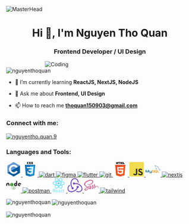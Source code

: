 ![MasterHead](https://wallpapercave.com/wp/wp9641797.png)
<h1 align="center">Hi 👋, I'm Nguyen Tho Quan</h1>
<h3 align="center">Frontend Developer / UI Design</h3>
<img align="right" alt="Coding" width="400" src="https://designerapp.officeapps.live.com/designerapp/document.ashx?path=/16e30112-942a-4429-8e72-640c49c6edcc/UserAssets/dalle-5c2133b1-1729-4266-9ee0-72034a0084c00251690595477402921700.jpg&dcHint=IndiaCentral&fileToken=f7c04198-7151-4a59-b2ff-7e5d27131fe1">

<p align="left"> <img src="https://komarev.com/ghpvc/?username=nguyenthoquan&label=Profile%20views&color=0e75b6&style=flat" alt="nguyenthoquan" /> </p>

- 🌱 I’m currently learning **ReactJS, NextJS, NodeJS**

- 💬 Ask me about **Frontend, UI Design**

- 📫 How to reach me **thoquan150903@gmail.com**

<h3 align="left">Connect with me:</h3>
<p align="left">
<a href="https://fb.com/nguyentho.quan.9" target="blank"><img align="center" src="https://raw.githubusercontent.com/rahuldkjain/github-profile-readme-generator/master/src/images/icons/Social/facebook.svg" alt="nguyentho.quan.9" height="30" width="40" /></a>
</p>

<h3 align="left">Languages and Tools:</h3>
<p align="left">  <a href="https://www.cprogramming.com/" target="_blank" rel="noreferrer">  <img src="https://raw.githubusercontent.com/devicons/devicon/master/icons/c/c-original.svg" alt="c" width="40" height="40"/>  </a> <a href="https://www.w3schools.com/css/" target="_blank" rel="noreferrer">  <img src="https://raw.githubusercontent.com/devicons/devicon/master/icons/css3/css3-original-wordmark.svg" alt="css3" width="40" height="40"/>  </a>  <a href="https://dart.dev" target="_blank" rel="noreferrer">  <img src="https://www.vectorlogo.zone/logos/dartlang/dartlang-icon.svg" alt="dart" width="40" height="40"/>  </a>  <a href="https://www.figma.com/" target="_blank" rel="noreferrer">  <img src="https://www.vectorlogo.zone/logos/figma/figma-icon.svg" alt="figma" width="40" height="40"/> </a> <a href="https://flutter.dev" target="_blank" rel="noreferrer"> <img src="https://www.vectorlogo.zone/logos/flutterio/flutterio-icon.svg" alt="flutter" width="40" height="40"/> </a> <a href="https://git-scm.com/" target="_blank" rel="noreferrer"> <img src="https://www.vectorlogo.zone/logos/git-scm/git-scm-icon.svg" alt="git" width="40" height="40"/> </a> <a href="https://www.w3.org/html/" target="_blank" rel="noreferrer"> <img src="https://raw.githubusercontent.com/devicons/devicon/master/icons/html5/html5-original-wordmark.svg" alt="html5" width="40" height="40"/> </a> <a href="https://developer.mozilla.org/en-US/docs/Web/JavaScript" target="_blank" rel="noreferrer"> <img src="https://raw.githubusercontent.com/devicons/devicon/master/icons/javascript/javascript-original.svg" alt="javascript" width="40" height="40"/> </a> <a href="https://www.mysql.com/" target="_blank" rel="noreferrer"> <img src="https://raw.githubusercontent.com/devicons/devicon/master/icons/mysql/mysql-original-wordmark.svg" alt="mysql" width="40" height="40"/> </a> <a href="https://nextjs.org/" target="_blank" rel="noreferrer"> <img src="https://cdn.worldvectorlogo.com/logos/nextjs-2.svg" alt="nextjs" width="40" height="40"/> </a> <a href="https://nodejs.org" target="_blank" rel="noreferrer"> <img src="https://raw.githubusercontent.com/devicons/devicon/master/icons/nodejs/nodejs-original-wordmark.svg" alt="nodejs" width="40" height="40"/> </a> <a href="https://postman.com" target="_blank" rel="noreferrer"> <img src="https://www.vectorlogo.zone/logos/getpostman/getpostman-icon.svg" alt="postman" width="40" height="40"/> </a> <a href="https://reactjs.org/" target="_blank" rel="noreferrer"> <img src="https://raw.githubusercontent.com/devicons/devicon/master/icons/react/react-original-wordmark.svg" alt="react" width="40" height="40"/> </a> <a href="https://redux.js.org" target="_blank" rel="noreferrer"> <img src="https://raw.githubusercontent.com/devicons/devicon/master/icons/redux/redux-original.svg" alt="redux" width="40" height="40"/> </a> <a href="https://sass-lang.com" target="_blank" rel="noreferrer"> <img src="https://raw.githubusercontent.com/devicons/devicon/master/icons/sass/sass-original.svg" alt="sass" width="40" height="40"/> </a> <a href="https://tailwindcss.com/" target="_blank" rel="noreferrer"> <img src="https://www.vectorlogo.zone/logos/tailwindcss/tailwindcss-icon.svg" alt="tailwind" width="40" height="40"/> </a> </p>

<p><img align="left" src="https://github-readme-stats.vercel.app/api/top-langs?username=nguyenthoquan&show_icons=true&locale=en&layout=compact" alt="nguyenthoquan" /></p>

<p>&nbsp;<img align="center" src="https://github-readme-stats.vercel.app/api?username=nguyenthoquan&show_icons=true&locale=en" alt="nguyenthoquan" /></p>

<p><img align="center" src="https://github-readme-streak-stats.herokuapp.com/?user=nguyenthoquan&" alt="nguyenthoquan" /></p>
